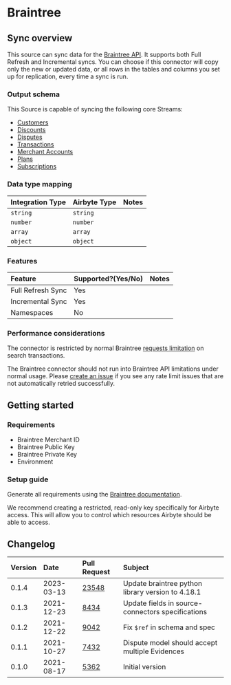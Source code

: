 # Braintree

## Sync overview

This source can sync data for the [Braintree API](https://developers.braintreepayments.com/start/overview). It supports both Full Refresh and Incremental syncs. You can choose if this connector will copy only the new or updated data, or all rows in the tables and columns you set up for replication, every time a sync is run.

### Output schema

This Source is capable of syncing the following core Streams:

* [Customers](https://developer.paypal.com/braintree/docs/reference/request/customer/search)
* [Discounts](https://developer.paypal.com/braintree/docs/reference/response/discount)
* [Disputes](https://developer.paypal.com/braintree/docs/reference/request/dispute/search)
* [Transactions](https://developers.braintreepayments.com/reference/response/transaction/python)
* [Merchant Accounts](https://developer.paypal.com/braintree/docs/reference/response/merchant-account)
* [Plans](https://developer.paypal.com/braintree/docs/reference/response/plan)
* [Subscriptions](https://developer.paypal.com/braintree/docs/reference/response/subscription)

### Data type mapping

| Integration Type | Airbyte Type | Notes |
| :--- | :--- | :--- |
| `string` | `string` |  |
| `number` | `number` |  |
| `array` | `array` |  |
| `object` | `object` |  |

### Features

| Feature | Supported?\(Yes/No\) | Notes |
| :--- | :--- | :--- |
| Full Refresh Sync | Yes |  |
| Incremental Sync | Yes |  |
| Namespaces | No |  |

### Performance considerations

The connector is restricted by normal Braintree [requests limitation](https://developers.braintreepayments.com/reference/general/searching/search-results/python#search-limit) on search transactions.

The Braintree connector should not run into Braintree API limitations under normal usage. Please [create an issue](https://github.com/airbytehq/airbyte/issues) if you see any rate limit issues that are not automatically retried successfully.

## Getting started

### Requirements

* Braintree Merchant ID 
* Braintree Public Key 
* Braintree Private Key 
* Environment 

### Setup guide

Generate all requirements using the [Braintree documentation](https://articles.braintreepayments.com/control-panel/important-gateway-credentials).

We recommend creating a restricted, read-only key specifically for Airbyte access. This will allow you to control which resources Airbyte should be able to access.

## Changelog

| Version | Date | Pull Request | Subject |
| :--- | :--- | :--- | :--- |
| 0.1.4 | 2023-03-13 | [23548](https://github.com/airbytehq/airbyte/pull/23548) | Update braintree python library version to 4.18.1 |
| 0.1.3 | 2021-12-23 | [8434](https://github.com/airbytehq/airbyte/pull/8434) | Update fields in source-connectors specifications |
| 0.1.2 | 2021-12-22 | [9042](https://github.com/airbytehq/airbyte/pull/9042) | Fix `$ref` in schema and spec |
| 0.1.1 | 2021-10-27 | [7432](https://github.com/airbytehq/airbyte/pull/7432) | Dispute model should accept multiple Evidences |
| 0.1.0 | 2021-08-17 | [5362](https://github.com/airbytehq/airbyte/pull/5362) | Initial version |

